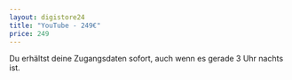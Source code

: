 ```yaml
---
layout: digistore24
title: "YouTube - 249€"
price: 249
---
```

<p>Du erh&#xE4;ltst deine Zugangsdaten sofort, auch wenn es gerade 3 Uhr nachts ist.</p>